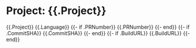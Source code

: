 # Project: {{.Project}}

<context>
  <project>{{.Project}}</project>
  <language>{{.Language}}</language>
  {{- if .PRNumber}}
  <pr_number>{{.PRNumber}}</pr_number>
  {{- end}}
  {{- if .CommitSHA}}
  <commit_sha>{{.CommitSHA}}</commit_sha>
  {{- end}}
  {{- if .BuildURL}}
  <build_url>{{.BuildURL}}</build_url>
  {{- end}}
</context>
